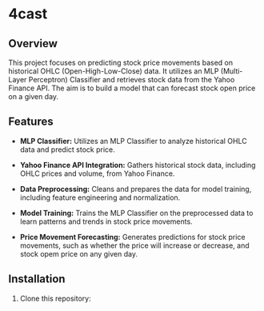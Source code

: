 # 4cast

## Overview

This project focuses on predicting stock price movements based on historical OHLC (Open-High-Low-Close) data. It utilizes an MLP (Multi-Layer Perceptron) Classifier and retrieves stock data from the Yahoo Finance API. The aim is to build a model that can forecast stock open price on a given day.

## Features

- **MLP Classifier:** Utilizes an MLP Classifier to analyze historical OHLC data and predict stock price.

- **Yahoo Finance API Integration:** Gathers historical stock data, including OHLC prices and volume, from Yahoo Finance.

- **Data Preprocessing:** Cleans and prepares the data for model training, including feature engineering and normalization.

- **Model Training:** Trains the MLP Classifier on the preprocessed data to learn patterns and trends in stock price movements.

- **Price Movement Forecasting:** Generates predictions for stock price movements, such as whether the price will increase or decrease, and stock opem price on any given day.

## Installation

1. Clone this repository:

